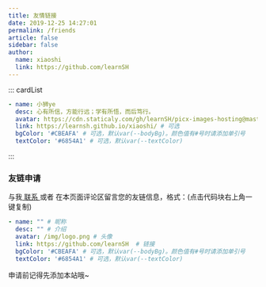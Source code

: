 ```yaml
---
title: 友情链接
date: 2019-12-25 14:27:01
permalink: /friends
article: false
sidebar: false
author:
  name: xiaoshi
  link: https://github.com/learnSH
---
```


<!--
普通卡片列表容器，可用于友情链接、项目推荐、古诗词展示等。
cardList 后面可跟随一个数字表示每行最多显示多少个，选值范围1~4，默认3。在小屏时会根据屏幕宽度减少每行显示数量。
-->
::: cardList
```yaml
- name: 小狮ye
  desc: 心有所信，方能行远；学有所悟，而后笃行。
  avatar: https://cdn.staticaly.com/gh/learnSH/picx-images-hosting@master/shakespark_Realistic_3d_render_of_a_happy_Fluffy_cute_baby_lion_641775c1-e667-43d0-8acf-8f41a4d51fdf-pixian.6ob5ui463ik0.png # 可选
  link: https://learnsh.github.io/xiaoshi/ # 可选
  bgColor: '#CBEAFA' # 可选，默认var(--bodyBg)。颜色值有#号时请添加单引号
  textColor: '#6854A1' # 可选，默认var(--textColor)
```
:::


### 友链申请

与我[ 联系 ](/about/#联系)或者 在本页面评论区留言您的友链信息，格式：(点击代码块右上角一键复制)


```yaml
- name: "" # 昵称
  desc: "" # 介绍
  avatar: /img/logo.png # 头像
  link: https://github.com/learnSH  # 链接
  bgColor: '#CBEAFA' # 可选，默认var(--bodyBg)。颜色值有#号时请添加单引号
  textColor: '#6854A1' # 可选，默认var(--textColor)
```

申请前记得先添加本站哦~
